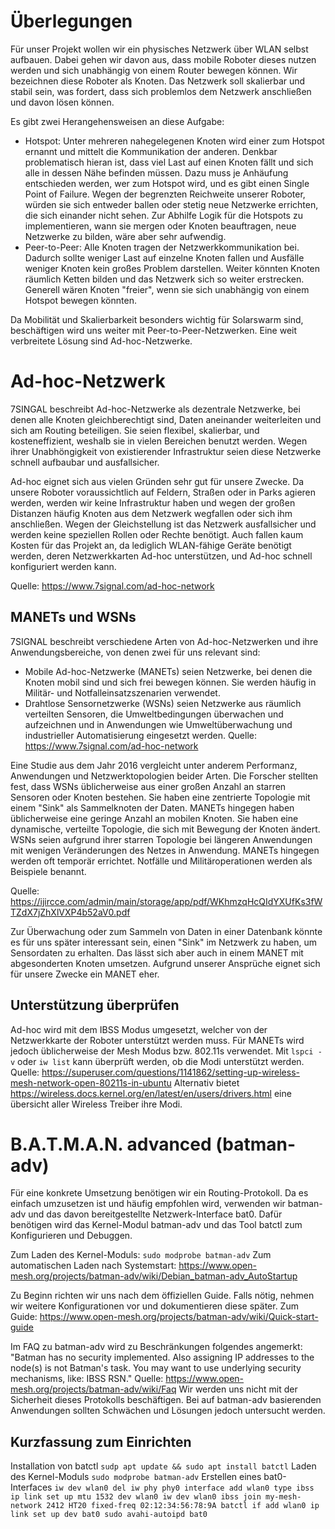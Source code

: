 # Überlegungen
Für unser Projekt wollen wir ein physisches Netzwerk über WLAN selbst aufbauen. Dabei gehen wir davon aus, dass mobile Roboter dieses nutzen werden und sich unabhängig von einem Router bewegen können. Wir bezeichnen diese Roboter als Knoten. Das Netzwerk soll skalierbar und stabil sein, was fordert, dass sich problemlos dem Netzwerk anschließen und davon lösen können.

Es gibt zwei Herangehensweisen an diese Aufgabe:
- Hotspot: Unter mehreren nahegelegenen Knoten wird einer zum Hotspot ernannt und mittelt die Kommunikation der anderen. Denkbar problematisch hieran ist, dass viel Last auf einen Knoten fällt und sich alle in dessen Nähe befinden müssen. Dazu muss je Anhäufung entschieden werden, wer zum Hotspot wird, und es gibt einen Single Point of Failure. Wegen der begrenzten Reichweite unserer Roboter, würden sie sich entweder ballen oder stetig neue Netzwerke errichten, die sich einander nicht sehen. Zur Abhilfe Logik für die Hotspots zu implementieren, wann sie mergen oder Knoten beauftragen, neue Netzwerke zu bilden, wäre aber sehr aufwendig.
- Peer-to-Peer: Alle Knoten tragen der Netzwerkkommunikation bei. Dadurch sollte weniger Last auf einzelne Knoten fallen und Ausfälle weniger Knoten kein großes Problem darstellen. Weiter könnten Knoten räumlich Ketten bilden und das Netzwerk sich so weiter erstrecken. Generell wären Knoten "freier", wenn sie sich unabhängig von einem Hotspot bewegen könnten.

Da Mobilität und Skalierbarkeit besonders wichtig für Solarswarm sind, beschäftigen wird uns weiter mit Peer-to-Peer-Netzwerken. Eine weit verbreitete Lösung sind Ad-hoc-Netzwerke.

# Ad-hoc-Netzwerk
7SINGAL beschreibt Ad-hoc-Netzwerke als dezentrale Netzwerke, bei denen alle Knoten gleichberechtigt sind, Daten aneinander weiterleiten und sich am Routing beteiligen. Sie seien flexibel, skalierbar, und kosteneffizient, weshalb sie in vielen Bereichen benutzt werden. Wegen ihrer Unabhöngigkeit von existierender Infrastruktur seien diese Netzwerke schnell aufbaubar und ausfallsicher.

Ad-hoc eignet sich aus vielen Gründen sehr gut für unsere Zwecke. Da unsere Roboter voraussichtlich auf Feldern, Straßen oder in Parks agieren werden, werden wir keine Infrastruktur haben und wegen der großen Distanzen häufig Knoten aus dem Netzwerk wegfallen oder sich ihm anschließen. Wegen der Gleichstellung ist das Netzwerk ausfallsicher und werden keine speziellen Rollen oder Rechte benötigt. Auch fallen kaum Kosten für das Projekt an, da lediglich WLAN-fähige Geräte benötigt werden, deren Netzwerkkarten Ad-hoc unterstützen, und Ad-hoc schnell konfiguriert werden kann.

Quelle: https://www.7signal.com/ad-hoc-network

## MANETs und WSNs
7SIGNAL beschreibt verschiedene Arten von Ad-hoc-Netzwerken und ihre Anwendungsbereiche, von denen zwei für uns relevant sind:
- Mobile Ad-hoc-Netzwerke (MANETs) seien Netzwerke, bei denen die Knoten mobil sind und sich frei bewegen können. Sie werden häufig in Militär- und Notfalleinsatzszenarien verwendet.
- Drahtlose Sensornetzwerke (WSNs) seien Netzwerke aus räumlich verteilten Sensoren, die Umweltbedingungen überwachen und aufzeichnen und in Anwendungen wie Umweltüberwachung und industrieller Automatisierung eingesetzt werden.
Quelle: https://www.7signal.com/ad-hoc-network

Eine Studie aus dem Jahr 2016 vergleicht unter anderem Performanz, Anwendungen und Netzwerktopologien beider Arten. Die Forscher stellten fest, dass WSNs üblicherweise aus einer großen Anzahl an starren Sensoren oder Knoten bestehen. Sie haben eine zentrierte Topologie mit einem "Sink" als Sammelknoten der Daten. MANETs hingegen haben üblicherweise eine geringe Anzahl an mobilen Knoten. Sie haben eine dynamische, verteilte Topologie, die sich mit Bewegung der Knoten ändert. WSNs seien aufgrund ihrer starren Topologie bei längeren Anwendungen mit wenigen Veränderungen des Netzes in Anwendung. MANETs hingegen werden oft temporär errichtet. Notfälle und Militäroperationen werden als Beispiele benannt.

Quelle: https://ijircce.com/admin/main/storage/app/pdf/WKhmzqHcQIdYXUfKs3fWTZdX7jZhXlVXP4b52aV0.pdf

Zur Überwachung oder zum Sammeln von Daten in einer Datenbank könnte es für uns später interessant sein, einen "Sink" im Netzwerk zu haben, um Sensordaten zu erhalten. Das lässt sich aber auch in einem MANET mit abgesonderten Knoten umsetzen. Aufgrund unserer Ansprüche eignet sich für unsere Zwecke ein MANET eher.

## Unterstützung überprüfen
Ad-hoc wird mit dem IBSS Modus umgesetzt, welcher von der Netzwerkkarte der Roboter unterstützt werden muss. Für MANETs wird jedoch üblicherweise der Mesh Modus bzw. 802.11s verwendet.
Mit `lspci -v` oder `iw list` kann überprüft werden, ob die Modi unterstützt werden.
Quelle: https://superuser.com/questions/1141862/setting-up-wireless-mesh-network-open-80211s-in-ubuntu
Alternativ bietet https://wireless.docs.kernel.org/en/latest/en/users/drivers.html eine übersicht aller Wireless Treiber ihre Modi.

# B.A.T.M.A.N. advanced (batman-adv)
Für eine konkrete Umsetzung benötigen wir ein Routing-Protokoll. Da es einfach umzusetzen ist und häufig empfohlen wird, verwenden wir batman-adv und das davon bereitgestellte Netzwerk-Interface bat0. Dafür benötigen wird das Kernel-Modul batman-adv und das Tool batctl zum Konfigurieren und Debuggen.

Zum Laden des Kernel-Moduls: `sudo modprobe batman-adv`
Zum automatischen Laden nach Systemstart: https://www.open-mesh.org/projects/batman-adv/wiki/Debian_batman-adv_AutoStartup

Zu Beginn richten wir uns nach dem öffiziellen Guide. Falls nötig, nehmen wir weitere Konfigurationen vor und dokumentieren diese später.
Zum Guide: https://www.open-mesh.org/projects/batman-adv/wiki/Quick-start-guide

Im FAQ zu batman-adv wird zu Beschränkungen folgendes angemerkt:
    "Batman has no security implemented. Also assigning IP addresses to the node(s) is not Batman's task.
    You may want to use underlying security mechanisms, like: IBSS RSN."
    Quelle: https://www.open-mesh.org/projects/batman-adv/wiki/Faq
Wir werden uns nicht mit der Sicherheit dieses Protokolls beschäftigen. Bei auf batman-adv basierenden Anwendungen sollten Schwächen und Lösungen jedoch untersucht werden.

## Kurzfassung zum Einrichten
Installation von batctl
    `sudp apt update && sudo apt install batctl`
Laden des Kernel-Moduls
    `sudo modprobe batman-adv`
Erstellen eines bat0-Interfaces
    ```iw dev wlan0 del
    iw phy phy0 interface add wlan0 type ibss
    ip link set up mtu 1532 dev wlan0
    iw dev wlan0 ibss join my-mesh-network 2412 HT20 fixed-freq 02:12:34:56:78:9A
    batctl if add wlan0
    ip link set up dev bat0
    sudo avahi-autoipd bat0```